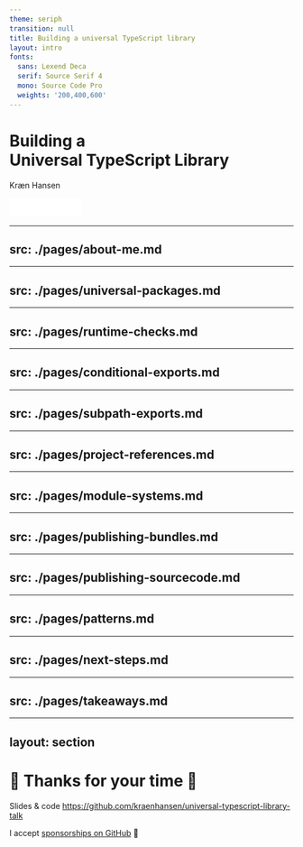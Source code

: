 ```yaml
---
theme: seriph
transition: null
title: Building a universal TypeScript library
layout: intro
fonts:
  sans: Lexend Deca
  serif: Source Serif 4
  mono: Source Code Pro
  weights: '200,400,600'
---
```


# Building a<br>Universal TypeScript Library

<div class="flex flex-col items-center gap-5">
  <p>Kræn Hansen</p>
  <div class="flex items-center gap-5">
    <img src="./mongodb-logo.svg" style="height:2rem;" />
  </div>
</div>

<!--
Welcome to my talk about
"Building a Universal TypeScript Library".

I'm going to talk about some patterns for building libraries
meant to run across many environments (browsers, node.js, react-native, etc.)

Show of hands - do you consider yourself an app developer?
How about a library developer?

If you're not a library developer?
- Maybe you are? Your solutions could be generalized and published as a library.
- You're evaluating libraries, which might use some of these patterns.
- These patterns also apply when working in a mono-repo.
-->

---
src: ./pages/about-me.md
---

---
src: ./pages/universal-packages.md
---

---
src: ./pages/runtime-checks.md
---

---
src: ./pages/conditional-exports.md
---

---
src: ./pages/subpath-exports.md
---

---
src: ./pages/project-references.md
---

---
src: ./pages/module-systems.md
---

---
src: ./pages/publishing-bundles.md
---

---
src: ./pages/publishing-sourcecode.md
---

---
src: ./pages/patterns.md
---

---
src: ./pages/next-steps.md
---

---
src: ./pages/takeaways.md
---

---
layout: section
---

# 👋 Thanks for your time 💙

Slides & code https://github.com/kraenhansen/universal-typescript-library-talk

I accept [sponsorships on GitHub](https://github.com/sponsors/kraenhansen) 💸
